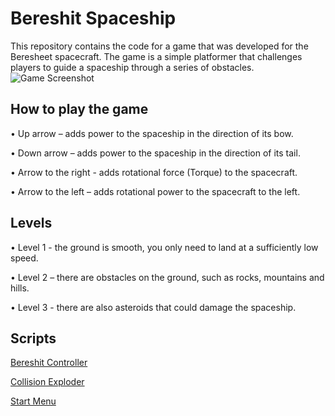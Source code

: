 # Bereshit Spaceship
This repository contains the code for a game that was developed for the Beresheet spacecraft. The game is a simple platformer that challenges players to guide a spaceship through a series of obstacles.
![Game Screenshot](https://github.com/Game-Dev-Baram-Chahine/bereshit-spaceship/blob/main/pics/GameScreenShot.png)

## How to play the game


• Up arrow – adds power to the spaceship in the direction of its bow.


• Down arrow – adds power to the spaceship in the direction of its tail.


• Arrow to the right - adds rotational force (Torque) to the spacecraft.


• Arrow to the left – adds rotational power to the spacecraft to the left.


## Levels


• Level 1 - the ground is smooth, you only need to land at a sufficiently low speed.


• Level 2 – there are obstacles on the ground, such as rocks, mountains and hills.


• Level 3 - there are also asteroids that could damage the spaceship.


## Scripts

[Bereshit Controller](https://github.com/Game-Dev-Baram-Chahine/bereshit-spaceship/blob/main/Assets/Scripts/BereshitController.cs)


[Collision Exploder](https://github.com/Game-Dev-Baram-Chahine/bereshit-spaceship/blob/main/Assets/Scripts/CollisionExploder.cs)


[Start Menu](https://github.com/Game-Dev-Baram-Chahine/bereshit-spaceship/blob/main/Assets/Scripts/StartMenu.cs)

